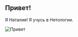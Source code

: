 ## Привет!

Я Наталия! Я учусь в Нетологии.

![Привет](https://proprikol.ru/wp-content/uploads/2020/07/kartinki-zolotaya-osen-30.jpg)